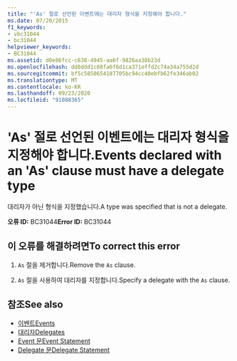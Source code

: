 ```yaml
---
title: "'As' 절로 선언된 이벤트에는 대리자 형식을 지정해야 합니다."
ms.date: 07/20/2015
f1_keywords:
- vbc31044
- bc31044
helpviewer_keywords:
- BC31044
ms.assetid: d0e86fcc-c638-4945-aa6f-9826aa38b23d
ms.openlocfilehash: dd8ddd1c68fa6f6d1ca371effd2c74a34a755d2d
ms.sourcegitcommit: bf5c5850654187705bc94cc40ebfb62fe346ab02
ms.translationtype: MT
ms.contentlocale: ko-KR
ms.lasthandoff: 09/23/2020
ms.locfileid: "91088365"
---
```

# <a name="events-declared-with-an-as-clause-must-have-a-delegate-type"></a><span data-ttu-id="72a61-102">'As' 절로 선언된 이벤트에는 대리자 형식을 지정해야 합니다.</span><span class="sxs-lookup"><span data-stu-id="72a61-102">Events declared with an 'As' clause must have a delegate type</span></span>

<span data-ttu-id="72a61-103">대리자가 아닌 형식을 지정했습니다.</span><span class="sxs-lookup"><span data-stu-id="72a61-103">A type was specified that is not a delegate.</span></span>  
  
 <span data-ttu-id="72a61-104">**오류 ID:** BC31044</span><span class="sxs-lookup"><span data-stu-id="72a61-104">**Error ID:** BC31044</span></span>  
  
## <a name="to-correct-this-error"></a><span data-ttu-id="72a61-105">이 오류를 해결하려면</span><span class="sxs-lookup"><span data-stu-id="72a61-105">To correct this error</span></span>  
  
1. <span data-ttu-id="72a61-106">`As` 절을 제거합니다.</span><span class="sxs-lookup"><span data-stu-id="72a61-106">Remove the `As` clause.</span></span>  
  
2. <span data-ttu-id="72a61-107">`As` 절을 사용하여 대리자를 지정합니다.</span><span class="sxs-lookup"><span data-stu-id="72a61-107">Specify a delegate with the `As` clause.</span></span>  
  
## <a name="see-also"></a><span data-ttu-id="72a61-108">참조</span><span class="sxs-lookup"><span data-stu-id="72a61-108">See also</span></span>

- [<span data-ttu-id="72a61-109">이벤트</span><span class="sxs-lookup"><span data-stu-id="72a61-109">Events</span></span>](../programming-guide/language-features/events/index.md)
- [<span data-ttu-id="72a61-110">대리자</span><span class="sxs-lookup"><span data-stu-id="72a61-110">Delegates</span></span>](../programming-guide/language-features/delegates/index.md)
- [<span data-ttu-id="72a61-111">Event 문</span><span class="sxs-lookup"><span data-stu-id="72a61-111">Event Statement</span></span>](../language-reference/statements/event-statement.md)
- [<span data-ttu-id="72a61-112">Delegate 문</span><span class="sxs-lookup"><span data-stu-id="72a61-112">Delegate Statement</span></span>](../language-reference/statements/delegate-statement.md)
